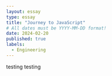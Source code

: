 ```yaml
---
layout: essay
type: essay
title: "Journey to JavaScript"
# All dates must be YYYY-MM-DD format!
date: 2024-02-20
published: true
labels:
  - Engineering
---
```



testing testing
